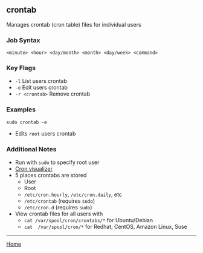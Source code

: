 ## crontab
Manages crontab (cron table) files for individual users
### Job Syntax
`<minute> <hour> <day/month> <month> <day/week> <command>`
### Key Flags
- `-l` List users crontab
- `-e` Edit users crontab
- `-r <crontab>` Remove crontab
### Examples
`sudo crontab -e`
- Edits `root` users crontab
### Additional Notes
- Run with `sudo` to specify root user
- [Cron visualizer](https://crontab.guru)
- 5 places crontabs are stored
	- User
	- Root
	- `/etc/cron.hourly`, `/etc/cron.daily`, etc
	- `/etc/crontab` (requires `sudo`)
	- `/etc/cron.d` (requires `sudo`)
- View crontab files for all users with
	- `cat /var/spool/cron/crontabs/*` for Ubuntu/Debian
	- `cat  /var/spool/cron/*` for Redhat, CentOS, Amazon Linux, Suse
---
[Home](Tool%20Index.md)